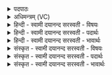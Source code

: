 <details><summary>पदपाठः</summary>

भ॒द्रम्। कर्णे॑भिः। शृ॒णु॒या॒म॒। दे॒वाः॒। भ॒द्रम्। प॒श्ये॒म॒। अ॒क्षभि॒रित्य॒क्षऽभिः॑। य॒ज॒त्राः॒। स्थि॒रैः। अङ्गैः॑। तु॒ष्टु॒वासः॑। तु॒स्तु॒वास॒ इति॑ तुस्तु॒ऽवासः॑। त॒नूभिः॑। वि। अ॒शे॒म॒हि॒। दे॒वहि॑त॒मिति॑ दे॒वऽहि॑तम्। यत्। आयुः॑। २१।
</details>

<details><summary>अधिमन्त्रम् (VC)</summary>

- विद्वांसो देवता
- गोतम ऋषिः
- निचृत्त्रिष्टुप्
- धैवतः
</details>

<details><summary>हिन्दी - स्वामी दयानन्द सरस्वती  - विषयः</summary>

फिर मनुष्यों को क्या करना चाहिये, इस विषय को अगले मन्त्र में कहा है ॥
</details>

<details><summary>हिन्दी - स्वामी दयानन्द सरस्वती  - पदार्थः</summary>

पदार्थान्वयभाषाः -  हे (यजत्राः) सङ्ग करनेवाले (देवाः) विद्वानो ! आप लोगों के साथ से हम (कर्णेभिः) कानों से (भद्रम्) जिस से सत्यता जानी जावे, उस वचन को (शृणुयाम) सुनें (अक्षभिः) आँखों से (भद्रम्) कल्याण को (पश्येम) देखें (स्थिरैः) दृढ़ (अङ्गैः) अवयवों से (तुष्टुवांसः) स्तुति करते हुए (तनूभिः) शरीरों से (यत्) जो (देवहितम्) विद्वानों के लिये सुख करने हारी (आयुः) अवस्था है, उस को (वि, अशेमहि) अच्छे प्रकार प्राप्त हों ॥२१ ॥
</details>

<details><summary>हिन्दी - स्वामी दयानन्द सरस्वती  - भावार्थः</summary>

भावार्थभाषाः -  जो मनुष्य विद्वानों के साथ से विद्वान् होकर सत्य सुनें, सत्य देखें और जगदीश्वर की स्तुति करें तो वे बहुत अवस्थावाले हों। मनुष्यों को चाहिये कि असत्य का सुनना, खोटा देखना, झूठी स्तुति, प्रार्थना, प्रशंसा और व्यभिचार कभी न करें ॥२१ ॥
</details>

<details><summary>संस्कृत - स्वामी दयानन्द सरस्वती  - विषयः</summary>

पुनर्मनुष्यैः किं कर्त्तव्यमित्याह ॥
</details>

<details><summary>संस्कृत - स्वामी दयानन्द सरस्वती  - पदार्थः</summary>

पदार्थान्वयभाषाः -  हे यजत्रा देवा विद्वांसो ! भवत्सङ्गेन वयं कर्णेभिर्भद्रं शृणुयामाक्षभिर्भद्रं पश्येम स्थिरैरङ्गैस्तुष्टुवांसः सन्तस्तूनभिर्यद्देवहितमायुस्तद् व्यशेमहि ॥२१ ॥
</details>

<details><summary>संस्कृत - स्वामी दयानन्द सरस्वती  - भावार्थः</summary>

भावार्थभाषाः -  यदि मनुष्या विद्वत्सङ्गे विद्वांसो भूत्वा सत्यं शृणुयुः सत्यं पश्येयुर्जगदीश्वरं स्तुयुस्तर्हि ते दीर्घायुषो भवेयुः। मनुष्यैरसत्यश्रवणं कुदर्शनं मिथ्यास्तुतिर्व्यभिचारश्च कदापि नैव कर्त्तव्यः ॥२१ ॥
</details>